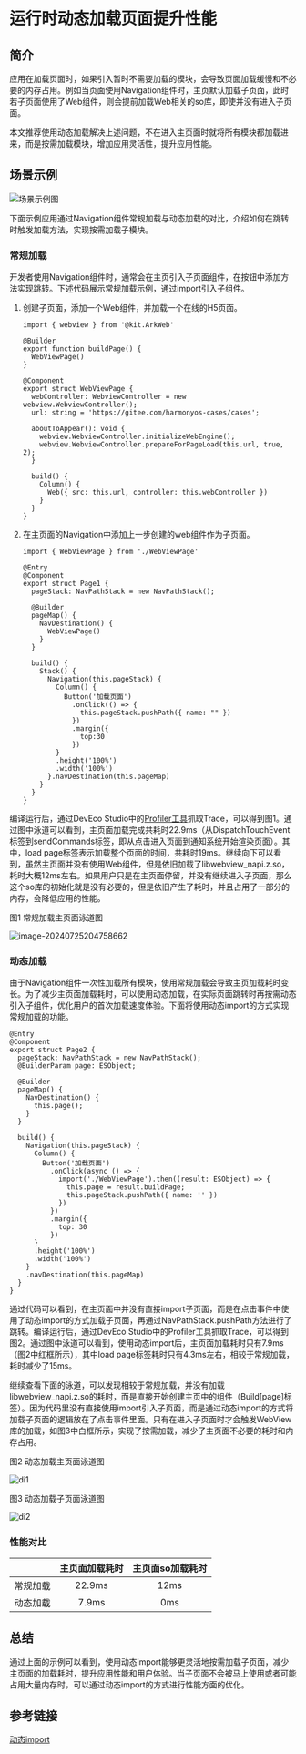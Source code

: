 # 运行时动态加载页面提升性能

## 简介

应用在加载页面时，如果引入暂时不需要加载的模块，会导致页面加载缓慢和不必要的内存占用。例如当页面使用Navigation组件时，主页默认加载子页面，此时若子页面使用了Web组件，则会提前加载Web相关的so库，即使并没有进入子页面。

本文推荐使用动态加载解决上述问题，不在进入主页面时就将所有模块都加载进来，而是按需加载模块，增加应用灵活性，提升应用性能。

## 场景示例

![场景示例图](figures/dynamic_import_1.gif)

下面示例应用通过Navigation组件常规加载与动态加载的对比，介绍如何在跳转时触发加载方法，实现按需加载子模块。

### 常规加载

开发者使用Navigation组件时，通常会在主页引入子页面组件，在按钮中添加方法实现跳转。下述代码展示常规加载示例，通过import引入子组件。

1. 创建子页面，添加一个Web组件，并加载一个在线的H5页面。

   ```
   import { webview } from '@kit.ArkWeb'
   
   @Builder
   export function buildPage() {
     WebViewPage()
   }
   
   @Component
   export struct WebViewPage {
     webController: WebviewController = new webview.WebviewController();
     url: string = 'https://gitee.com/harmonyos-cases/cases';
   
     aboutToAppear(): void {
       webview.WebviewController.initializeWebEngine();
       webview.WebviewController.prepareForPageLoad(this.url, true, 2);
     }
   
     build() {
       Column() {
         Web({ src: this.url, controller: this.webController })
       }
     }
   }
   ```

2. 在主页面的Navigation中添加上一步创建的web组件作为子页面。

   ```
   import { WebViewPage } from './WebViewPage'
   
   @Entry
   @Component
   export struct Page1 {
     pageStack: NavPathStack = new NavPathStack();
   
     @Builder
     pageMap() {
       NavDestination() {
         WebViewPage()
       }
     }
   
     build() {
       Stack() {
         Navigation(this.pageStack) {
           Column() {
             Button('加载页面')
               .onClick(() => {
                 this.pageStack.pushPath({ name: "" })
               })
               .margin({
                 top:30
               })
           }
           .height('100%')
           .width('100%')
         }.navDestination(this.pageMap)
       }
     }
   }
   ```

编译运行后，通过DevEco Studio中的[Profiler工具](application-performance-analysis.md)抓取Trace，可以得到图1。通过图中泳道可以看到，主页面加载完成共耗时22.9ms（从DispatchTouchEvent标签到sendCommands标签，即从点击进入页面到通知系统开始渲染页面）。其中，load page标签表示加载整个页面的时间，共耗时19ms。继续向下可以看到，虽然主页面并没有使用Web组件，但是依旧加载了libwebview_napi.z.so，耗时大概12ms左右。如果用户只是在主页面停留，并没有继续进入子页面，那么这个so库的初始化就是没有必要的，但是依旧产生了耗时，并且占用了一部分的内存，会降低应用的性能。

图1 常规加载主页面泳道图

![image-20240725204758662](figures/dynamic_import_normal_1.PNG)

### 动态加载

由于Navigation组件一次性加载所有模块，使用常规加载会导致主页加载耗时变长。为了减少主页面加载耗时，可以使用动态加载，在实际页面跳转时再按需动态引入子组件，优化用户的首次加载速度体验。下面将使用动态import的方式实现常规加载的功能。

```
@Entry
@Component
export struct Page2 {
  pageStack: NavPathStack = new NavPathStack();
  @BuilderParam page: ESObject;

  @Builder
  pageMap() {
    NavDestination() {
      this.page();
    }
  }

  build() {
    Navigation(this.pageStack) {
      Column() {
        Button('加载页面')
          .onClick(async () => {
            import('./WebViewPage').then((result: ESObject) => {
              this.page = result.buildPage;
              this.pageStack.pushPath({ name: '' })
            })
          })
          .margin({
            top: 30
          })
      }
      .height('100%')
      .width('100%')
    }
    .navDestination(this.pageMap)
  }
}
```

通过代码可以看到，在主页面中并没有直接import子页面，而是在点击事件中使用了动态import的方式加载子页面，再通过NavPathStack.pushPath方法进行了跳转。编译运行后，通过DevEco Studio中的Profiler工具抓取Trace，可以得到图2。通过图中泳道可以看到，使用动态import后，主页面加载耗时只有7.9ms（图2中红框所示），其中load page标签耗时只有4.3ms左右，相较于常规加载，耗时减少了15ms。

继续查看下面的泳道，可以发现相较于常规加载，并没有加载libwebview_napi.z.so的耗时，而是直接开始创建主页中的组件（Build[page]标签）。因为代码里没有直接使用import引入子页面，而是通过动态import的方式将加载子页面的逻辑放在了点击事件里面。只有在进入子页面时才会触发WebView库的加载，如图3中白框所示，实现了按需加载，减少了主页面不必要的耗时和内存占用。

图2 动态加载主页面泳道图

![di1](figures/dynamic_import_dynamic_1.PNG)

图3 动态加载子页面泳道图

![di2](figures/dynamic_import_dynamic_2.PNG)

### 性能对比

|         | 主页面加载耗时 | 主页面so加载耗时 |
| ------  | :--------------:   | :--------------:   |
| 常规加载 |     22.9ms     |     12ms     |
| 动态加载 |      7.9ms      |      0ms      |

## 总结

通过上面的示例可以看到，使用动态import能够更灵活地按需加载子页面，减少主页面的加载耗时，提升应用性能和用户体验。当子页面不会被马上使用或者可能占用大量内存时，可以通过动态import的方式进行性能方面的优化。

## 参考链接

[动态import](https://developer.huawei.com/consumer/cn/doc/harmonyos-guides-V5/arkts-dynamic-import-V5)
